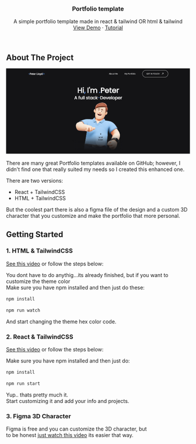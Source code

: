 <div align="center">
  <h3 align="center">Portfolio template</h3>

  <p align="center">
    A simple portfolio template made in react & tailwind OR html & tailwind
    <br />
    <a href="https://3d-portfolio-beryl.vercel.app">View Demo</a>
    ·
    <a href="https://youtu.be/dZfTGpOufg0">Tutorial</a>
  </p>
</div>

</br>

<!-- ABOUT THE PROJECT -->
## About The Project
![Portfolio Image](screenshot.png)

There are many great Portfolio templates available on GitHub; however, I didn't find one that really suited my needs so I created this enhanced one.

There are two versions:
* React + TailwindCSS
* HTML + TailwindCSS

But the coolest part there is also a figma file of the design and a custom 3D character that you customize and make the portfolio that more personal.


<!-- GETTING STARTED -->
## Getting Started

### 1. HTML & TailwindCSS

[See this video](https://youtu.be/dZfTGpOufg0?si=nQfjl-y6OePNoili) or follow the steps below:

You dont have to do anythig...its already finished, but if you want to customize the theme color
</br>
Make sure you have npm installed and then just do these:

  ```sh
  npm install 
  ```

  ```sh
  npm run watch
  ```

And start changing the theme hex color code.


### 2. React & TailwindCSS

[See this video](https://youtu.be/dZfTGpOufg0?si=nQfjl-y6OePNoili) or follow the steps below:

Make sure you have npm installed and then just do:

  ```sh
  npm install 
  ```

  ```sh
  npm run start
  ```

Yup.. thats pretty much it. 
<br>
Start customizing it and add your info and projects.

### 3. Figma 3D Character

Figma is free and you can customize the 3D character, but
</br>
to be honest [just watch this video](https://youtu.be/dZfTGpOufg0?si=5Zys0MLz5P9RFEcJ&t=202) its easier that way.





